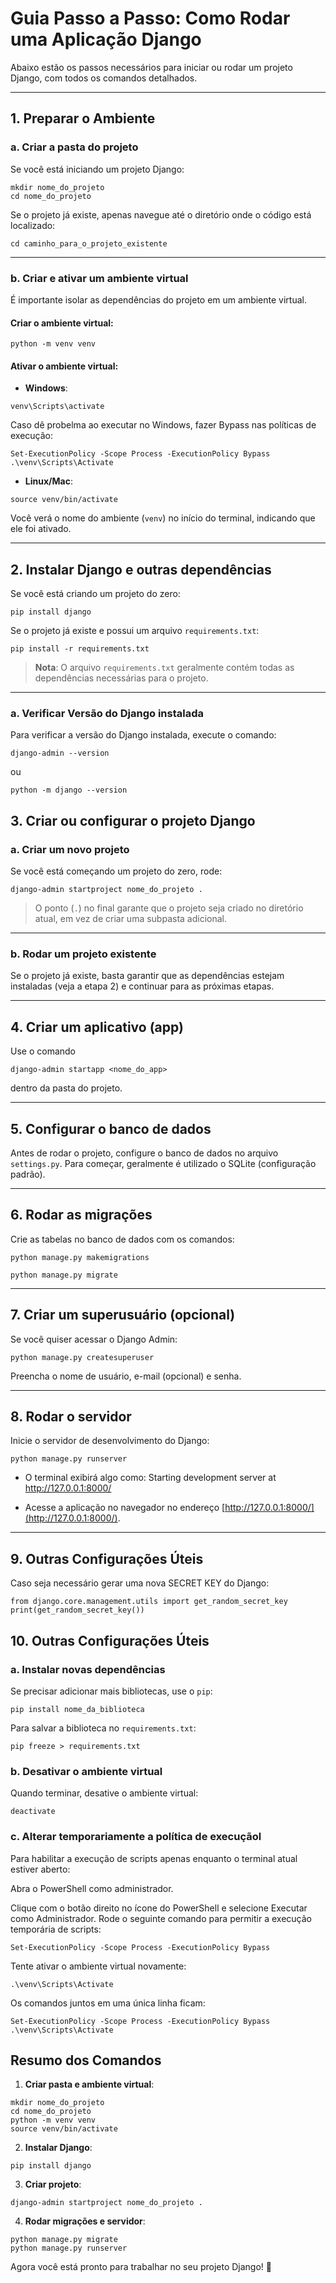 # Guia Passo a Passo: Como Rodar uma Aplicação Django

Abaixo estão os passos necessários para iniciar ou rodar um projeto Django, com todos os comandos detalhados.

---

## **1. Preparar o Ambiente**

### **a. Criar a pasta do projeto**
Se você está iniciando um projeto Django:
```
mkdir nome_do_projeto
cd nome_do_projeto
```

Se o projeto já existe, apenas navegue até o diretório onde o código está localizado:
```
cd caminho_para_o_projeto_existente
```

---

### **b. Criar e ativar um ambiente virtual**
É importante isolar as dependências do projeto em um ambiente virtual.

#### Criar o ambiente virtual:
```
python -m venv venv
```

#### Ativar o ambiente virtual:
- **Windows**:
```
venv\Scripts\activate
```
Caso dê probelma ao executar no Windows, fazer Bypass nas políticas de execução:
```
Set-ExecutionPolicy -Scope Process -ExecutionPolicy Bypass
.\venv\Scripts\Activate
```

- **Linux/Mac**:
```
source venv/bin/activate
```

Você verá o nome do ambiente (`venv`) no início do terminal, indicando que ele foi ativado.

---

## **2. Instalar Django e outras dependências**
Se você está criando um projeto do zero:
```
pip install django
```

Se o projeto já existe e possui um arquivo `requirements.txt`:
```
pip install -r requirements.txt
```

> **Nota**: O arquivo `requirements.txt` geralmente contém todas as dependências necessárias para o projeto.

---

### **a. Verificar Versão do Django instalada**
Para verificar a versão do Django instalada, execute o comando:
```
django-admin --version  
```
ou
```
python -m django --version
```

## **3. Criar ou configurar o projeto Django**

### **a. Criar um novo projeto**
Se você está começando um projeto do zero, rode:
```
django-admin startproject nome_do_projeto .
```
> O ponto (`.`) no final garante que o projeto seja criado no diretório atual, em vez de criar uma subpasta adicional.

---

### **b. Rodar um projeto existente**
Se o projeto já existe, basta garantir que as dependências estejam instaladas (veja a etapa 2) e continuar para as próximas etapas.

---

## **4. Criar um aplicativo (app)**
Use o comando 

```
django-admin startapp <nome_do_app> 
```
dentro da pasta do projeto. 

---
## **5. Configurar o banco de dados**
Antes de rodar o projeto, configure o banco de dados no arquivo `settings.py`. Para começar, geralmente é utilizado o SQLite (configuração padrão).

---

## **6. Rodar as migrações**
Crie as tabelas no banco de dados com os comandos:

```
python manage.py makemigrations
```
```
python manage.py migrate
```


---

## **7. Criar um superusuário (opcional)**
Se você quiser acessar o Django Admin:
```
python manage.py createsuperuser
```
Preencha o nome de usuário, e-mail (opcional) e senha.

---

## **8. Rodar o servidor**
Inicie o servidor de desenvolvimento do Django:
```
python manage.py runserver
```

- O terminal exibirá algo como:
Starting development server at http://127.0.0.1:8000/

- Acesse a aplicação no navegador no endereço [http://127.0.0.1:8000/](http://127.0.0.1:8000/).

---

## **9. Outras Configurações Úteis**
Caso seja necessário gerar uma nova SECRET KEY do Django:
```
from django.core.management.utils import get_random_secret_key
print(get_random_secret_key())
```

## **10. Outras Configurações Úteis**

### **a. Instalar novas dependências**
Se precisar adicionar mais bibliotecas, use o `pip`:
```
pip install nome_da_biblioteca
```
Para salvar a biblioteca no `requirements.txt`:
```
pip freeze > requirements.txt
```

### **b. Desativar o ambiente virtual**
Quando terminar, desative o ambiente virtual:
```
deactivate
```

### **c. Alterar temporariamente a política de execuçãol**
Para habilitar a execução de scripts apenas enquanto o terminal atual estiver aberto:

Abra o PowerShell como administrador.

Clique com o botão direito no ícone do PowerShell e selecione Executar como Administrador.
Rode o seguinte comando para permitir a execução temporária de scripts:

```
Set-ExecutionPolicy -Scope Process -ExecutionPolicy Bypass
```

Tente ativar o ambiente virtual novamente:

```
.\venv\Scripts\Activate
```

Os comandos juntos em uma única linha ficam:

```
Set-ExecutionPolicy -Scope Process -ExecutionPolicy Bypass
.\venv\Scripts\Activate
```

## **Resumo dos Comandos**

1. **Criar pasta e ambiente virtual**:
```
mkdir nome_do_projeto
cd nome_do_projeto
python -m venv venv
source venv/bin/activate
```

2. **Instalar Django**:
```
pip install django
```

3. **Criar projeto**:
```
django-admin startproject nome_do_projeto .
```

4. **Rodar migrações e servidor**:
```
python manage.py migrate
python manage.py runserver
```

Agora você está pronto para trabalhar no seu projeto Django! 🚀
